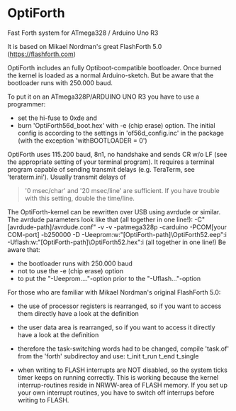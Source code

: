 # OptiForth
Fast Forth system for ATmega328 / Arduino Uno R3

It is based on Mikael Nordman's great FlashForth 5.0
(https://flashforth.com)

OptiForth includes an fully Optiboot-compatible bootloader. Once burned
the kernel is loaded as a normal Arduino-sketch.
But be aware that the bootloader runs with 250.000 baud.

To put it on an ATmega328P/ARDUINO UNO R3 you have to use a programmer:
- set the hi-fuse to 0xde and
- burn 'OptiForth56d_boot.hex' with -e (chip erase) option.
The initial config is according to the settings in 'of56d_config.inc' in
the package (with the exception 'withBOOTLOADER = 0')

OptiForth uses 115.200 baud, 8n1, no handshake and sends CR w/o LF (see
the appropriate setting of your terminal program).
It requires a terminal program capable of sending transmit delays
(e.g. TeraTerm, see 'teraterm.ini'). Usually transmit delays of 
 > '0 msec/char' and 
 > '20 msec/line' are sufficient. 
If you have trouble with this setting, double the time/line.

The OptiForth-kernel can be rewritten over USB using avrdude or similar.
The avrdude parameters look like that (all together in one line!):
 -C"[avrdude-path]/avrdude.conf"
 -v -v -patmega328p -carduino -PCOM[your COM-port] -b250000 -D 
 -Ueeprom:w:"[OptiForth-path]\OptiForth52.eep":i 
 -Uflash:w:"[OptiForth-path]\OptiForth52.hex":i 
(all together in one line!)
Be aware that:
- the bootloader runs with 250.000 baud
- not to use the -e (chip erase) option
- to put the "-Ueeprom...."-option prior to the "-Uflash..."-option


For those who are familiar with Mikael Nordman's original FlashForth 5.0:

- the use of processor registers is rearranged, so if you want to access
  them directly have a look at the definition

- the user data area is rearranged, so if you want to access it directly
  have a look at the definition

- therefore the task-switching words had to be changed, compile 'task.of'
  from the 'forth' subdirectoy and use:
  t_init  t_run  t_end  t_single

- when writing to FLASH interrupts are NOT disabled, so the system ticks
  timer keeps on running correctly. This is working because the kernel
  interrup-routines reside in NRWW-area of FLASH memory.
  If you set up your own interrupt routines, you have to switch off
  interrups before writing to FLASH.
